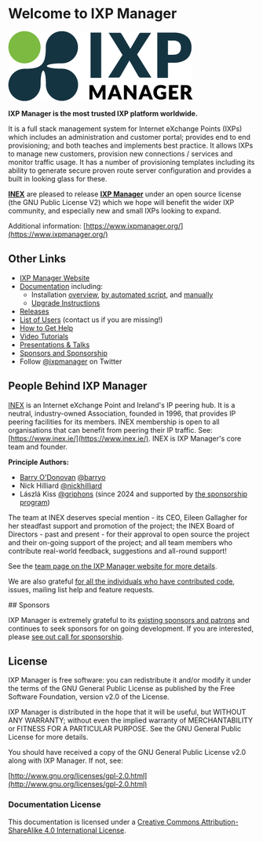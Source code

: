 # Welcome to IXP Manager

![IXP Manager Logo](img/ixp-manager.png)

**IXP Manager is the most trusted IXP platform worldwide.**


It is a full stack management system for Internet eXchange Points (IXPs) which includes an administration and customer portal; provides end to end provisioning; and both teaches and implements best practice. It allows IXPs to manage new customers, provision new connections / services and monitor traffic usage. It has a number of provisioning templates including its ability to generate secure proven route server configuration and provides a built in looking glass for these.

**[INEX](https://www.inex.ie/)** are pleased to release **[IXP Manager](http://www.ixpmanager.org/)** under an open source license (the GNU Public License V2) which we hope will benefit the wider IXP community, and especially new and small IXPs looking to expand.

Additional information: [https://www.ixpmanager.org/](https://www.ixpmanager.org/)

## Other Links

* [IXP Manager Website](https://www.ixpmanager.org/)
* [Documentation](https://docs.ixpmanager.org/) including:
  * Installation [overview](https://docs.ixpmanager.org/install/),
    [by automated script](https://docs.ixpmanager.org/install/automated-script/),
    and [manually](https://docs.ixpmanager.org/install/manually/)
  * [Upgrade Instructions](https://docs.ixpmanager.org/install/upgrading/)
* [Releases](https://github.com/inex/IXP-Manager/releases)
* [List of Users](https://www.ixpmanager.org/community/world-map) (contact us if you are missing!)
* [How to Get Help](https://www.ixpmanager.org/support)
* [Video Tutorials](https://www.ixpmanager.org/support/tutorials)
* [Presentations & Talks](https://www.ixpmanager.org/support/talks)
* [Sponsors and Sponsorship](https://www.ixpmanager.org/sponsors)
* Follow [@ixpmanager](https://twitter.com/ixpmanager) on Twitter


## People Behind IXP Manager

[INEX](https://www.inex.ie/) is an Internet eXchange Point and Ireland's IP peering hub. It is a neutral, industry-owned Association, founded in 1996, that provides IP peering facilities for its members. INEX membership is open to all organisations that can benefit from peering their IP traffic. See: [https://www.inex.ie/](https://www.inex.ie/). INEX is IXP Manager's core team and founder. 

**Principle Authors:**

* [Barry O'Donovan](https://www.barryodonovan.com/contact) [@barryo](https://github.com/barryo)
* Nick Hilliard [@nickhilliard](https://github.com/nickhilliard/)
* Lászlá Kiss [@griphons](https://github.com/griphons) (since 2024 and supported by [the sponsorship program](https://www.ixpmanager.org/sponsors))

The team at INEX deserves special mention - its CEO, Eileen Gallagher for her steadfast support and promotion of the project; the INEX Board of Directors - past and present - for their approval to open source the project and their on-going support of the project; and all team members who contribute real-world feedback, suggestions and all-round support!

See the [team page on the IXP Manager website for more details](https://www.ixpmanager.org/about/team).

We are also grateful [for all the individuals who have contributed code](https://github.com/inex/IXP-Manager/graphs/contributors), issues, mailing list help and feature requests.





## Sponsors

IXP Manager is extremely grateful to its [existing sponsors and patrons](http://www.ixpmanager.org/sponsors) and continues to seek sponsors for on going development. If you are interested, please [see out call for sponsorship](https://www.ixpmanager.org/sponsorship).


## License

IXP Manager is free software: you can redistribute it and/or modify it under the terms of the GNU General Public License as published by the Free Software Foundation, version v2.0 of the License.

IXP Manager is distributed in the hope that it will be useful, but WITHOUT ANY WARRANTY; without even the implied warranty of MERCHANTABILITY or FITNESS FOR A PARTICULAR PURPOSE.  See the GNU General Public License for more details.

You should have received a copy of the GNU General Public License v2.0 along with IXP Manager.  If not, see:

[http://www.gnu.org/licenses/gpl-2.0.html](http://www.gnu.org/licenses/gpl-2.0.html)

### Documentation License

This documentation is licensed under a [Creative Commons Attribution-ShareAlike 4.0 International License](http://creativecommons.org/licenses/by-sa/4.0/).
